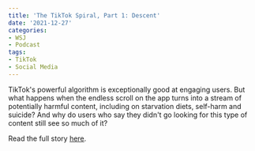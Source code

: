 ```yaml
---
title: 'The TikTok Spiral, Part 1: Descent'
date: '2021-12-27'
categories:
- WSJ
- Podcast
tags:
- TikTok
- Social Media
---
```

TikTok's powerful algorithm is exceptionally good at engaging users. But what happens when the endless scroll on the app turns into a stream of potentially harmful content, including on starvation diets, self-harm and suicide? And why do users who say they didn't go looking for this type of content still see so much of it?

Read the full story [here](https://www.wsj.com/podcasts/tech-news-briefing/the-tiktok-spiral-part-1-descent/90b0fef4-d48d-426d-854f-cab1b1f7afd0).
